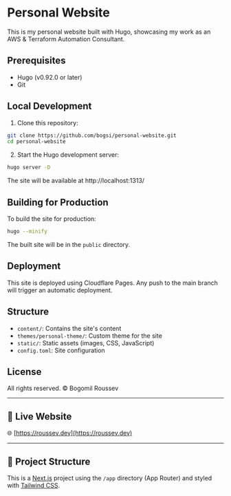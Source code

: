 # Personal Website

This is my personal website built with Hugo, showcasing my work as an AWS & Terraform Automation Consultant.

## Prerequisites

- Hugo (v0.92.0 or later)
- Git

## Local Development

1. Clone this repository:
```bash
git clone https://github.com/bogsi/personal-website.git
cd personal-website
```

2. Start the Hugo development server:
```bash
hugo server -D
```

The site will be available at http://localhost:1313/

## Building for Production

To build the site for production:

```bash
hugo --minify
```

The built site will be in the `public` directory.

## Deployment

This site is deployed using Cloudflare Pages. Any push to the main branch will trigger an automatic deployment.

## Structure

- `content/`: Contains the site's content
- `themes/personal-theme/`: Custom theme for the site
- `static/`: Static assets (images, CSS, JavaScript)
- `config.toml`: Site configuration

## License

All rights reserved. © Bogomil Roussev

---

## 🚀 Live Website

🌐 [https://roussev.dev](https://roussev.dev)

---

## 📁 Project Structure

This is a [Next.js](https://nextjs.org/) project using the `/app` directory (App Router) and styled with [Tailwind CSS](https://tailwindcss.com/).
